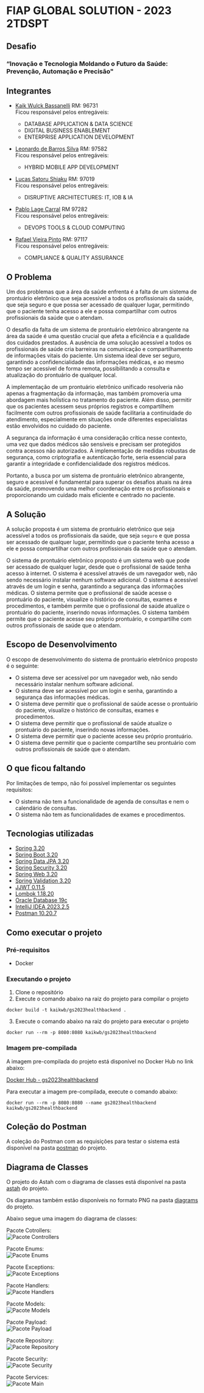 # FIAP GLOBAL SOLUTION - 2023 2TDSPT

## Desafio

### “Inovação e Tecnologia Moldando o Futuro da Saúde: Prevenção, Automação e Precisão"

## Integrantes

- [Kaik Wulck Bassanelli](https://github.com/kaikwb) RM: 96731 </br>
Ficou responsável pelos entregáveis:
  - DATABASE APPLICATION & DATA SCIENCE
  - DIGITAL BUSINESS ENABLEMENT
  - ENTERPRISE APPLICATION DEVELOPMENT

- [Leonardo de Barros Silva](https://github.com/negreiroleo) RM: 97582 </br>
  Ficou responsável pelos entregáveis:
  - HYBRID MOBILE APP DEVELOPMENT
- [Lucas Satoru Shiaku](https://github.com/LucasShiaku) RM: 97019 </br>
  Ficou responsável pelos entregáveis:
  - DISRUPTIVE ARCHITECTURES: IT, IOB & IA
- [Pablo Lage Carral](https://github.com/Pablo-Lage-Carral) RM 97282 </br>
  Ficou responsável pelos entregáveis:
  - DEVOPS TOOLS & CLOUD COMPUTING
- [Rafael Vieira Pinto](https://github.com/Rafa2318) RM: 97117 </br>
  Ficou responsável pelos entregáveis:
  - COMPLIANCE & QUALITY ASSURANCE

## O Problema

Um dos problemas que a área da saúde enfrenta é a falta de um sistema de prontuário eletrônico que seja acessível a 
todos os profissionais da saúde, que seja seguro e que possa ser acessado de qualquer lugar, permitindo que o paciente 
tenha acesso a ele e possa compartilhar com outros profissionais da saúde que o atendam.

O desafio da falta de um sistema de prontuário eletrônico abrangente na área da saúde é uma questão crucial que afeta a 
eficiência e a qualidade dos cuidados prestados. A ausência de uma solução acessível a todos os profissionais de saúde 
cria barreiras na comunicação e compartilhamento de informações vitais do paciente. Um sistema ideal deve ser seguro, 
garantindo a confidencialidade das informações médicas, e ao mesmo tempo ser acessível de forma remota, possibilitando a
consulta e atualização do prontuário de qualquer local.

A implementação de um prontuário eletrônico unificado resolveria não apenas a fragmentação da informação, mas também 
promoveria uma abordagem mais holística no tratamento do paciente. Além disso, permitir que os pacientes acessem seus 
próprios registros e compartilhem facilmente com outros profissionais de saúde facilitaria a continuidade do 
atendimento, especialmente em situações onde diferentes especialistas estão envolvidos no cuidado do paciente.

A segurança da informação é uma consideração crítica nesse contexto, uma vez que dados médicos são sensíveis e precisam 
ser protegidos contra acessos não autorizados. A implementação de medidas robustas de segurança, como criptografia e 
autenticação forte, seria essencial para garantir a integridade e confidencialidade dos registros médicos.

Portanto, a busca por um sistema de prontuário eletrônico abrangente, seguro e acessível é fundamental para superar os 
desafios atuais na área da saúde, promovendo uma melhor coordenação entre os profissionais e proporcionando um cuidado 
mais eficiente e centrado no paciente.

## A Solução

A solução proposta é um sistema de prontuário eletrônico que seja acessível a todos os profissionais da saúde, que seja 
`seguro` e que possa ser acessado de qualquer lugar, permitindo que o paciente tenha acesso a ele e possa compartilhar 
com outros profissionais da saúde que o atendam.

O sistema de prontuário eletrônico proposto é um sistema web que pode ser acessado de qualquer lugar, desde que o
profissional de saúde tenha acesso à internet. O sistema é acessível através de um navegador web, não sendo necessário
instalar nenhum software adicional. O sistema é acessível através de um login e senha, garantindo a segurança das
informações médicas. O sistema permite que o profissional de saúde acesse o prontuário do paciente, visualize o
histórico de consultas, exames e procedimentos, e também permite que o profissional de saúde atualize o prontuário do
paciente, inserindo novas informações. O sistema também permite que o paciente acesse seu próprio prontuário, e
compartilhe com outros profissionais de saúde que o atendam.

## Escopo de Desenvolvimento

O escopo de desenvolvimento do sistema de prontuário eletrônico proposto é o seguinte:
- O sistema deve ser acessível por um navegador web, não sendo necessário instalar nenhum software adicional.
- O sistema deve ser acessível por um login e senha, garantindo a segurança das informações médicas.
- O sistema deve permitir que o profissional de saúde acesse o prontuário do paciente, visualize o histórico de
  consultas, exames e procedimentos.
- O sistema deve permitir que o profissional de saúde atualize o prontuário do paciente, inserindo novas informações.
- O sistema deve permitir que o paciente acesse seu próprio prontuário.
- O sistema deve permitir que o paciente compartilhe seu prontuário com outros profissionais de saúde que o atendam.

## O que ficou faltando

Por limitações de tempo, não foi possível implementar os seguintes requisitos:

- O sistema não tem a funcionalidade de agenda de consultas e nem o calendário de consultas.
- O sistema não tem as funcionalidades de exames e procedimentos.

## Tecnologias utilizadas

- [Spring 3.20](https://spring.io/)
- [Spring Boot 3.20](https://spring.io/projects/spring-boot)
- [Spring Data JPA 3.20](https://spring.io/projects/spring-data-jpa)
- [Spring Security 3.20](https://spring.io/projects/spring-security)
- [Spring Web 3.20](https://spring.io/projects/spring-web)
- [Spring Validation 3.20](https://spring.io/projects/spring-validation)
- [JJWT 0.11.5](https://github.com/jwtk/jjwt)
- [Lombok 1.18.20](https://projectlombok.org/)
- [Oracle Database 19c](https://www.oracle.com/br/database/technologies/appdev/xe.html)
- [IntelliJ IDEA 2023.2.5](https://www.jetbrains.com/pt-br/idea/)
- [Postman 10.20.7](https://www.postman.com/)

## Como executar o projeto

### Pré-requisitos

- Docker

### Executando o projeto

1. Clone o repositório
2. Execute o comando abaixo na raiz do projeto para compilar o projeto
```shell
docker build -t kaikwb/gs2023healthbackend .
```
3. Execute o comando abaixo na raiz do projeto para executar o projeto
```shell
docker run --rm -p 8080:8080 kaikwb/gs2023healthbackend
```

### Imagem pre-compilada

A imagem pre-compilada do projeto está disponível no Docker Hub no link abaixo:

[Docker Hub - gs2023healthbackend](https://hub.docker.com/r/kaikwb/gs2023healthbackend)

Para executar a imagem pre-compilada, execute o comando abaixo:
```shell
docker run --rm -p 8080:8080 --name gs2023healthbackend kaikwb/gs2023healthbackend
```

## Coleção do Postman

A coleção do Postman com as requisições para testar o sistema está disponível na pasta [postman](/postman) do projeto.

## Diagrama de Classes

O projeto do Astah com o diagrama de classes está disponível na pasta [astah](/astah) do projeto.

Os diagramas também estão disponíveis no formato PNG na pasta [diagrams](/diagrams) do projeto.

Abaixo segue uma imagem do diagrama de classes: <br>

Pacote Cotrollers: <br>
![Pacote Controllers](diagrams/br/com/fiap/gs2023healthbackend/controllers/Controllers_diagram.png)

Pacote Enums: <br>
![Pacote Enums](diagrams/br/com/fiap/gs2023healthbackend/enums/Enums_diagram.png)

Pacote Exceptions: <br>
![Pacote Exceptions](diagrams/br/com/fiap/gs2023healthbackend/exceptions/Exceptions_diagram.png)

Pacote Handlers: <br>
![Pacote Handlers](diagrams/br/com/fiap/gs2023healthbackend/handlers/Handlers_diagram.png)

Pacote Models: <br>
![Pacote Models](diagrams/br/com/fiap/gs2023healthbackend/models/Models_diagram.png)

Pacote Payload: <br>
![Pacote Payload](diagrams/br/com/fiap/gs2023healthbackend/payload/Payload_Diagram.png)

Pacote Repository: <br>
![Pacote Repository](diagrams/br/com/fiap/gs2023healthbackend/repository/Repository_diagram.png)

Pacote Security: <br>
![Pacote Security](diagrams/br/com/fiap/gs2023healthbackend/security/Security_diagram.png)

Pacote Services: <br>
![Pacote Main](diagrams/br/com/fiap/gs2023healthbackend/Main_diagram.png)
